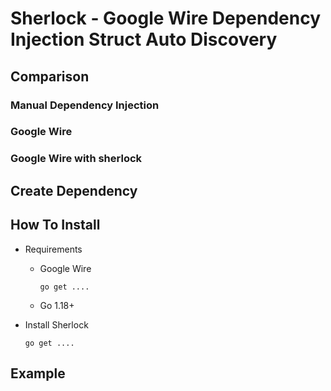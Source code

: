 # Sherlock - Google Wire Dependency Injection Struct Auto Discovery

## Comparison

### Manual Dependency Injection

### Google Wire


### Google Wire with sherlock

## Create Dependency



## How To Install
- Requirements
    - Google Wire
        ```
        go get ....
        ```
    - Go 1.18+

- Install Sherlock 
    ```
    go get ....
    ```


## Example
